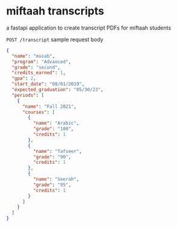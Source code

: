 # miftaah transcripts

a fastapi application to create transcript PDFs for miftaah students

`POST /transcript`
sample request body
```json
{
  "name": "musab",
  "program": "Advanced",
  "grade": "second",
  "credits_earned": 1,
  "gpa": 2,
  "start_date": "08/01/2019",
  "expected_graduation": "05/30/23",
  "periods": [
    {
      "name": "Fall 2021",
      "courses": [
        {
          "name": "Arabic",
          "grade": "100",
          "credits": 1
        },
        {
          "name": "Tafseer",
          "grade": "90",
          "credits": 1
        },
        {
          "name": "Seerah",
          "grade": "95",
          "credits": 1
        }
      ]
    }
  ]
}
```
